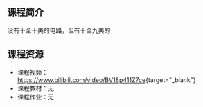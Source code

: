 ## 课程简介

没有十全十美的电路，但有十全九美的

## 课程资源

- 课程视频：<https://www.bilibili.com/video/BV18p411Z7ce>{target="_blank"}
- 课程教材：无
- 课程作业：无